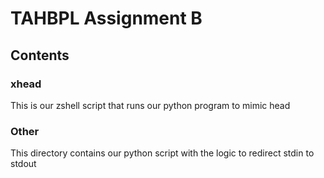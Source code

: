 # TAHBPL Assignment B

## Contents

### xhead
This is our zshell script that runs our python program to mimic head

### Other
This directory contains our python script with the logic to redirect 
stdin to stdout